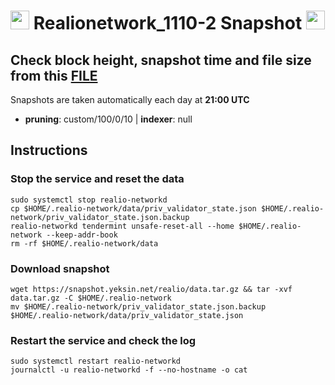 # <img src="https://user-images.githubusercontent.com/110628975/209976146-cf2d8cbc-475e-4780-8a28-027e74cf6d9a.png" width="30" alt=""> Realionetwork_1110-2 Snapshot <img src="https://user-images.githubusercontent.com/110628975/209973852-c4fc58fc-7a88-429b-97e9-47a693d6db9f.png" width="30"/>

## Check block height, snapshot time and file size from this <a href="https://snapshot.yeksin.net/realio/current_state.txt" target="_blank">FILE </a>

Snapshots are taken automatically each day at **21:00 UTC**

- **pruning**: custom/100/0/10 | **indexer**: null

## Instructions

### Stop the service and reset the data

```
sudo systemctl stop realio-networkd
cp $HOME/.realio-network/data/priv_validator_state.json $HOME/.realio-network/priv_validator_state.json.backup
realio-networkd tendermint unsafe-reset-all --home $HOME/.realio-network --keep-addr-book
rm -rf $HOME/.realio-network/data
```

### Download snapshot

```
wget https://snapshot.yeksin.net/realio/data.tar.gz && tar -xvf data.tar.gz -C $HOME/.realio-network
mv $HOME/.realio-network/priv_validator_state.json.backup $HOME/.realio-network/data/priv_validator_state.json
```

### Restart the service and check the log

```
sudo systemctl restart realio-networkd
journalctl -u realio-networkd -f --no-hostname -o cat
```
